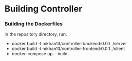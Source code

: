 # Building Controller
### Building the Dockerfiles
In the repository directory, run:
- docker build -t mkhan13/controller-backend:0.0.1 ./server
- docker build -t mkhan13/controller-frontend:0.0.1 ./client
- docker-compose up --build

